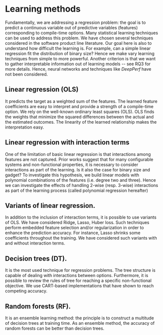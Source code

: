 # Learning methods

Fundamentally, we are addressing a regression problem: the goal is to predict a continuous variable out of predictive variables (features) corresponding to compile-time options.
Many statistical learning techniques can be used to address this problem.
We have chosen several techniques considered in the software product line literature. 
Our goal here is also to understand how difficult the learning is. 
For example, can a simple linear regression fit the distribution of binary size? 
Hence we make vary learning techniques from simple to more powerful. 
Another criterion is that we want to gather interpretable information out of learning models -- see RQ3 for more details.
Hence, neural networks and techniques like *DeepPerf* have not been considered. 

## Linear regression (OLS)

It predicts the target as a weighted sum of the features. 
The learned feature coefficients are easy to interpret and provide a strength of a compile-time option. 
We rely on the well-known ordinary least squares (OLS). 
OLS finds the weights that minimize the squared differences between the actual and the estimated outcomes.
The linearity of the learned relationship makes the interpretation easy. 

## Linear regression with interaction terms

One of the limitation of basic linear regression is that interactions among features are not captured. 
Prior works suggest that for many configurable systems and non-functional properties, it is necessary to consider interactions as part of the learning. 
Is it also the case for binary size and gadget? 
To investigate this hypothesis, we build linear models with polynomial combinations of the features (i.e. degree two and three). 
Hence we can investigate the effects of handling 2-wise (resp. 3-wise) interactions as part of the learning process (called polynomial regression hereafter) 

## Variants of linear regression. 

In addition to the inclusion of interaction terms, it is possible to use variants of OLS. 
We have considered Ridge, Lasso, Huber loss. 
Such techniques perform embedded feature selection and/or regularization in order to enhance the prediction accuracy. 
For instance, Lasso shrinks some coefficients throughout the training. 
We have considered such variants with and without interaction terms. 


## Decision trees (DT).

 It is the most used technique for regression problems. 
The tree structure is capable of dealing with interactions between options. 
Furthermore, it is possible to review the rules of tree for reaching a specific non-functional objective. 
We use CART-based implementations that have shown to reach competing accuracy. 


## Random forests (RF).

It is an ensemble learning method: the principle is to construct a multitude of decision trees at training time. 
As an ensemble method, the accuracy of random forests can be better than decision trees. 


